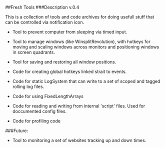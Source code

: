 ##Fresh Tools
###Description
v.0.4

This is a collection of tools and code archives for doing usefull stuff that can be controlled via notification icon. 

- Tool to prevent computer from sleeping via timed input.
- Tool to manage windows (like WinsplitRevolution), with hotkeys for moving and scaling windows across monitors and positioning windows in screen quadrants.
- Tool for saving and restoring all window positions.

- Code for creating global hotkeys linked strait to events.
- Code for static LogSystem that can write to a set of scoped and tagged rolling log files.
- Code for using FixedLengthArrays
- Code for reading and writing from internal 'script' files. Used for doccumented config files.
- Code for profiling code

###Future:
- Tool to monitoring a set of websites tracking up and down times.

